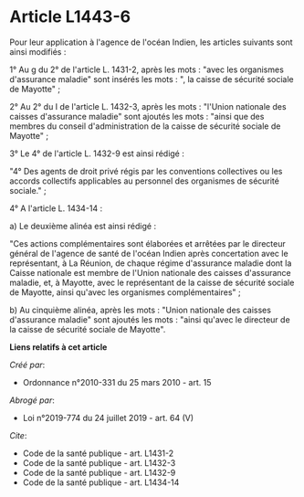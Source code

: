 # Article L1443-6

Pour leur application à l'agence de l'océan Indien, les articles suivants sont ainsi modifiés :

1° Au g du 2° de l'article L. 1431-2, après les mots : "avec les organismes d'assurance maladie" sont insérés les mots : ",
la caisse de sécurité sociale de Mayotte" ;

2° Au 2° du I de l'article L. 1432-3, après les mots : "l'Union nationale des caisses d'assurance maladie" sont ajoutés les
mots : "ainsi que des membres du conseil d'administration de la caisse de sécurité sociale de Mayotte" ;

3° Le 4° de l'article L. 1432-9 est ainsi rédigé :

"4° Des agents de droit privé régis par les conventions collectives ou les accords collectifs applicables au personnel des
organismes de sécurité sociale." ;

4° A l'article L. 1434-14 :

a) Le deuxième alinéa est ainsi rédigé :

"Ces actions complémentaires sont élaborées et arrêtées par le directeur général de l'agence de santé de l'océan Indien après
concertation avec le représentant, à La Réunion, de chaque régime d'assurance maladie dont la Caisse nationale est membre de
l'Union nationale des caisses d'assurance maladie, et, à Mayotte, avec le représentant de la caisse de sécurité sociale de
Mayotte, ainsi qu'avec les organismes complémentaires" ;

b) Au cinquième alinéa, après les mots : "Union nationale des caisses d'assurance maladie" sont ajoutés les mots : "ainsi
qu'avec le directeur de la caisse de sécurité sociale de Mayotte".

**Liens relatifs à cet article**

_Créé par_:

  - Ordonnance n°2010-331 du 25 mars 2010 - art. 15

_Abrogé par_:

  - Loi n°2019-774 du 24 juillet 2019 - art. 64 (V)

_Cite_:

  - Code de la santé publique - art. L1431-2
  - Code de la santé publique - art. L1432-3
  - Code de la santé publique - art. L1432-9
  - Code de la santé publique - art. L1434-14
